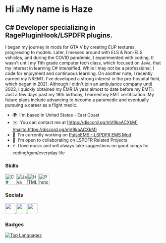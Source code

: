 Hi ![](https://user-images.githubusercontent.com/18350557/176309783-0785949b-9127-417c-8b55-ab5a4333674e.gif)My name is Haze
============================================================================================================================

C# Developer specializing in RagePluginHook/LSPDFR plugins.
-----------------------------------------------------------

I began my journey in mods for GTA V by creating EUP textures, progressing to models. Later, I messed around with ELS & Non-ELS vehicles, and during the COVID pandemic, I experimented with coding. It wasn't until my 11th grade computer tech class, which focused on Java, that my interest in learning C# intensified. While I may not be a professional, I code for enjoyment and continuous learning. On another note, I recently earned my NREMT. I've developed a strong interest in the pre-hospital field, which began in 2021. Although I didn't join an ambulance company until 2022, I quickly obtained my EMR (A year almost to date before my EMT). Just a few days past my 18th birthday, I earned my EMT certification. My future plans include advancing to become a paramedic and eventually pursuing a career as a flight medic.

* 🌍  I'm based in United States - East Coast
* ✉️  You can contact me at [https://discord.gg/mV9kaACXkM](mailto:https://discord.gg/mV9kaACXkM)
* 🚀  I'm currently working on [PulseEMS - LSPDFR EMS Mod](http://www.lcpdfr.com/downloads/gta5mods/scripts/45092-pulseems/)
* 🤝  I'm open to collaborating on LSPDFR Related Projects
* ⚡  I love music and will always take suggestions on good songs for coding/gym/everyday life

### Skills


<p align="left">
<a href="https://docs.microsoft.com/en-us/dotnet/csharp/" target="_blank" rel="noreferrer"><img src="https://raw.githubusercontent.com/danielcranney/readme-generator/main/public/icons/skills/csharp-colored.svg" width="36" height="36" alt="C#" /></a><a href="https://www.oracle.com/java/" target="_blank" rel="noreferrer"><img src="https://raw.githubusercontent.com/danielcranney/readme-generator/main/public/icons/skills/java-colored.svg" width="36" height="36" alt="Java" /></a><a href="https://developer.mozilla.org/en-US/docs/Glossary/HTML5" target="_blank" rel="noreferrer"><img src="https://raw.githubusercontent.com/danielcranney/readme-generator/main/public/icons/skills/html5-colored.svg" width="36" height="36" alt="HTML5" /></a><a href="https://www.adobe.com/uk/products/photoshop.html" target="_blank" rel="noreferrer"><img src="https://raw.githubusercontent.com/danielcranney/readme-generator/main/public/icons/skills/photoshop-colored.svg" width="36" height="36" alt="Photoshop" /></a>
</p>


### Socials

<p align="left"> <a href="https://discord.com/users/hazestudios" target="_blank" rel="noreferrer"> <picture> <source media="(prefers-color-scheme: dark)" srcset="undefined" /> <source media="(prefers-color-scheme: light)" srcset="https://raw.githubusercontent.com/danielcranney/readme-generator/main/public/icons/socials/discord.svg" /> <img src="https://raw.githubusercontent.com/danielcranney/readme-generator/main/public/icons/socials/discord.svg" width="32" height="32" /> </picture> </a> <a href="https://www.github.com/HazeStudioFR" target="_blank" rel="noreferrer"> <picture> <source media="(prefers-color-scheme: dark)" srcset="https://raw.githubusercontent.com/danielcranney/readme-generator/main/public/icons/socials/github-dark.svg" /> <source media="(prefers-color-scheme: light)" srcset="https://raw.githubusercontent.com/danielcranney/readme-generator/main/public/icons/socials/github.svg" /> <img src="https://raw.githubusercontent.com/danielcranney/readme-generator/main/public/icons/socials/github.svg" width="32" height="32" /> </picture> </a> <a href="https://www.youtube.com/@HazeStudioFR" target="_blank" rel="noreferrer"> <picture> <source media="(prefers-color-scheme: dark)" srcset="undefined" /> <source media="(prefers-color-scheme: light)" srcset="https://raw.githubusercontent.com/danielcranney/readme-generator/main/public/icons/socials/youtube.svg" /> <img src="https://raw.githubusercontent.com/danielcranney/readme-generator/main/public/icons/socials/youtube.svg" width="32" height="32" /> </picture> </a></p>

### Badges

<a href="https://github.com/HazeStudioFR" align="left"><img src="https://github-readme-stats.vercel.app/api/top-langs/?username=HazeStudioFR&langs_count=10&title_color=0891b2&text_color=ffffff&icon_color=0891b2&bg_color=1c1917&hide_border=true&locale=en&custom_title=Top%20%Languages" alt="Top Languages" /></a>
